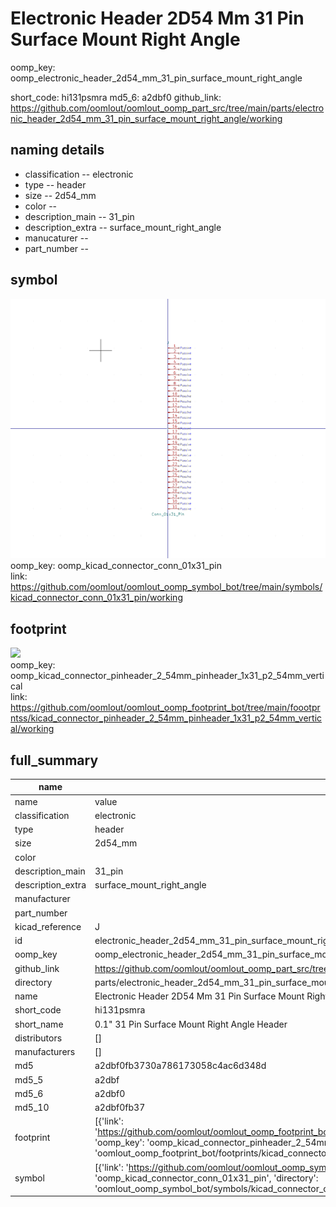 # Electronic Header 2D54 Mm 31 Pin Surface Mount Right Angle
oomp_key: oomp_electronic_header_2d54_mm_31_pin_surface_mount_right_angle 


short_code: hi131psmra
md5_6: a2dbf0
github_link: https://github.com/oomlout/oomlout_oomp_part_src/tree/main/parts/electronic_header_2d54_mm_31_pin_surface_mount_right_angle/working
## naming details
* classification -- electronic
* type -- header
* size -- 2d54_mm
* color -- 
* description_main -- 31_pin
* description_extra -- surface_mount_right_angle
* manucaturer -- 
* part_number -- 



## symbol

![](symbol/0/working/working_600.png)  
oomp_key: oomp_kicad_connector_conn_01x31_pin  
link: https://github.com/oomlout/oomlout_oomp_symbol_bot/tree/main/symbols/kicad_connector_conn_01x31_pin/working  

## footprint

![](footprint/0/working/working_600.png)  
oomp_key: oomp_kicad_connector_pinheader_2_54mm_pinheader_1x31_p2_54mm_vertical  
link: https://github.com/oomlout/oomlout_oomp_footprint_bot/tree/main/foootprntss/kicad_connector_pinheader_2_54mm_pinheader_1x31_p2_54mm_vertical/working  

## full_summary
| name | value | 
| --- | --- | 
| name | value | 
| classification | electronic | 
| type | header | 
| size | 2d54_mm | 
| color |  | 
| description_main | 31_pin | 
| description_extra | surface_mount_right_angle | 
| manufacturer |  | 
| part_number |  | 
| kicad_reference | J | 
| id | electronic_header_2d54_mm_31_pin_surface_mount_right_angle | 
| oomp_key | oomp_electronic_header_2d54_mm_31_pin_surface_mount_right_angle | 
| github_link | https://github.com/oomlout/oomlout_oomp_part_src/tree/main/parts/electronic_header_2d54_mm_31_pin_surface_mount_right_angle/working | 
| directory | parts/electronic_header_2d54_mm_31_pin_surface_mount_right_angle | 
| name | Electronic Header 2D54 Mm 31 Pin Surface Mount Right Angle | 
| short_code | hi131psmra | 
| short_name | 0.1" 31 Pin Surface Mount Right Angle Header | 
| distributors | [] | 
| manufacturers | [] | 
| md5 | a2dbf0fb3730a786173058c4ac6d348d | 
| md5_5 | a2dbf | 
| md5_6 | a2dbf0 | 
| md5_10 | a2dbf0fb37 | 
| footprint | [{'link': 'https://github.com/oomlout/oomlout_oomp_footprint_bot/tree/main/foootprntss/kicad_connector_pinheader_2_54mm_pinheader_1x31_p2_54mm_vertical', 'oomp_key': 'oomp_kicad_connector_pinheader_2_54mm_pinheader_1x31_p2_54mm_vertical', 'directory': 'oomlout_oomp_footprint_bot/footprints/kicad_connector_pinheader_2_54mm_pinheader_1x31_p2_54mm_vertical//working/working.kicad_mod'}] | 
| symbol | [{'link': 'https://github.com/oomlout/oomlout_oomp_symbol_bot/tree/main/symbols/kicad_connector_conn_01x31_pin', 'oomp_key': 'oomp_kicad_connector_conn_01x31_pin', 'directory': 'oomlout_oomp_symbol_bot/symbols/kicad_connector_conn_01x31_pin//working/working.kicad_sym'}] | 
